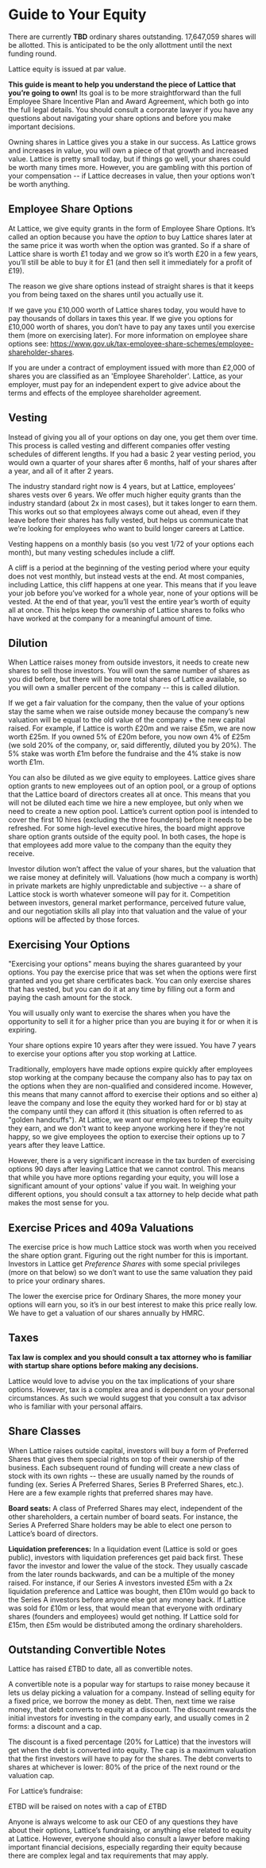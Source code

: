 # Guide to Your Equity

There are currently **TBD** ordinary shares outstanding. 17,647,059 shares will be allotted. This is anticipated to be the only allottment until the next funding round. 

Lattice equity is issued at par value. 

**This guide is meant to help you understand the piece of Lattice that you’re going to own!** Its goal is to be more straightforward than the full Employee Share Incentive Plan and Award Agreement, which both go into the full legal details. You should consult a corporate lawyer if you have any questions about navigating your share options and before you make important decisions.

Owning shares in Lattice gives you a stake in our success. As Lattice grows and increases in value, you will own a piece of that growth and increased value. Lattice is pretty small today, but if things go well, your shares could be worth many times more. However, you are gambling with this portion of your compensation -- if Lattice decreases in value, then your options won’t be worth anything.

## Employee Share Options

At Lattice, we give equity grants in the form of Employee Share Options. It’s called an option because you have the *option* to buy Lattice shares later at the same price it was worth when the option was granted. So if a share of Lattice share is worth £1 today and we grow so it’s worth £20 in a few years, you’ll still be able to buy it for £1 (and then sell it immediately for a profit of £19).

The reason we give share options instead of straight shares is that it keeps you from being taxed on the shares until you actually use it.

If we gave you £10,000 worth of Lattice shares today, you would have to pay thousands of dollars in taxes this year. If we give you options for £10,000 worth of shares, you don’t have to pay any taxes until you exercise them (more on exercising later). For more information on employee share options see: https://www.gov.uk/tax-employee-share-schemes/employee-shareholder-shares. 

If you are under a contract of employment issued with more than £2,000 of shares you are classified as an 'Employee Shareholder'. Lattice, as your employer, must pay for an independent expert to give advice about the terms and effects of the employee shareholder agreement.

## Vesting

Instead of giving you all of your options on day one, you get them over time. This process is called vesting and different companies offer vesting schedules of different lengths. If you had a basic 2 year vesting period, you would own a quarter of your shares after 6 months, half of your shares after a year, and all of it after 2 years.

The industry standard right now is 4 years, but at Lattice, employees’ shares vests over 6 years. We offer much higher equity grants than the industry standard (about 2x in most cases), but it takes longer to earn them. This works out so that employees always come out ahead, even if they leave before their shares has fully vested, but helps us communicate that we’re looking for employees who want to build longer careers at Lattice.

Vesting happens on a monthly basis (so you vest 1/72 of your options each month), but many vesting schedules include a cliff.

A cliff is a period at the beginning of the vesting period where your equity does not vest monthly, but instead vests at the end. At most companies, including Lattice, this cliff happens at one year. This means that if you leave your job before you’ve worked for a whole year, none of your options will be vested. At the end of that year, you’ll vest the entire year’s worth of equity all at once. This helps keep the ownership of Lattice shares to folks who have worked at the company for a meaningful amount of time.

## Dilution

When Lattice raises money from outside investors, it needs to create new shares to sell those investors. You will own the same number of shares as you did before, but there will be more total shares of Lattice available, so you will own a smaller percent of the company -- this is called dilution.

If we get a fair valuation for the company, then the value of your options stay the same when we raise outside money because the company’s new valuation will be equal to the old value of the company + the new capital raised. For example, if Lattice is worth £20m and we raise £5m, we are now worth £25m. If you owned 5% of £20m before, you now own 4% of £25m (we sold 20% of the company, or, said differently, diluted you by 20%). The 5% stake was worth £1m before the fundraise and the 4% stake is now worth £1m.

You can also be diluted as we give equity to employees. Lattice gives share option grants to new employees out of an option pool, or a group of options that the Lattice board of directors creates all at once. This means that you will not be diluted each time we hire a new employee, but only when we need to create a new option pool. Lattice’s current option pool is intended to cover the first 10 hires (excluding the three founders) before it needs to be refreshed. For some high-level executive hires, the board might approve share option grants outside of the equity pool. In both cases, the hope is that employees add more value to the company than the equity they receive.

Investor dilution won’t affect the value of your shares, but the valuation that we raise money at definitely will. Valuations (how much a company is worth) in private markets are highly unpredictable and subjective -- a share of Lattice stock is worth whatever someone will pay for it. Competition between investors, general market performance, perceived future value, and our negotiation skills all play into that valuation and the value of your options will be affected by those forces.

## Exercising Your Options

"Exercising your options" means buying the shares guaranteed by your options. You pay the exercise price that was set when the options were first granted and you get share certificates back. You can only exercise shares that has vested, but you can do it at any time by filling out a form and paying the cash amount for the stock.

You will usually only want to exercise the shares when you have the opportunity to sell it for a higher price than you are buying it for or when it is expiring.

Your share options expire 10 years after they were issued. You have 7 years to exercise your options after you stop working at Lattice.

Traditionally, employers have made options expire quickly after employees stop working at the company because the company also has to pay tax on the options when they are non-qualified and considered income. However, this means that many cannot afford to exercise their options and so either a) leave the company and lose the equity they worked hard for or b) stay at the company until they can afford it (this situation is often referred to as "golden handcuffs"). At Lattice, we want our employees to keep the equity they earn, and we don't want to keep anyone working here if they're not happy, so we give employees the option to exercise their options up to 7 years after they leave Lattice.

However, there is a very significant increase in the tax burden of exercising options 90 days after leaving Lattice that we cannot control. This means that while you have more options regarding your equity, you will lose a significant amount of your options' value if you wait. In weighing your different options, you should consult a tax attorney to help decide what path makes the most sense for you.

## Exercise Prices and 409a Valuations

The exercise price is how much Lattice stock was worth when you received the share option grant. Figuring out the right number for this is important. Investors in Lattice get *Preference Shares* with some special privileges (more on that below) so we don’t want to use the same valuation they paid to price your ordinary shares.

The lower the exercise price for Ordinary Shares, the more money your options will earn you, so it’s in our best interest to make this price really low. We have to get a valuation of our shares annually by HMRC. 

## Taxes

**Tax law is complex and you should consult a tax attorney who is familiar with startup share options before making any decisions.**

Lattice would love to advise you on the tax implications of your share options. However, tax is a complex area and is dependent on your personal circumstances. As such we would suggest that you consult a tax advisor who is familiar with your personal affairs. 

## Share Classes

When Lattice raises outside capital, investors will buy a form of Preferred Shares that gives them special rights on top of their ownership of the business. Each subsequent round of funding will create a new class of stock with its own rights -- these are usually named by the rounds of funding (ex. Series A Preferred Shares, Series B Preferred Shares, etc.). Here are a few example rights that preferred shares may have.

**Board seats:** A class of Preferred Shares may elect, independent of the other shareholders, a certain number of board seats. For instance, the Series A Preferred Share holders may be able to elect one person to Lattice’s board of directors.

**Liquidation preferences:** In a liquidation event (Lattice is sold or goes public), investors with liquidation preferences get paid back first. These favor the investor and lower the value of the stock. They usually cascade from the later rounds backwards, and can be a multiple of the money raised. For instance, if our Series A investors invested £5m with a 2x liquidation preference and Lattice was bought, then £10m would go back to the Series A investors before anyone else got any money back. If Lattice was sold for £10m or less, that would mean that everyone with ordinary shares (founders and employees) would get nothing. If Lattice sold for £15m, then £5m would be distributed among the ordinary shareholders.

## Outstanding Convertible Notes

Lattice has raised £TBD to date, all as convertible notes.

A convertible note is a popular way for startups to raise money because it lets us delay picking a valuation for a company. Instead of selling equity for a fixed price, we borrow the money as debt. Then, next time we raise money, that debt converts to equity at a discount. The discount rewards the initial investors for investing in the company early, and usually comes in 2 forms: a discount and a cap.

The discount is a fixed percentage (20% for Lattice) that the investors will get when the debt is converted into equity. The cap is a maximum valuation that the first investors will have to pay for the shares.  The debt converts to shares at whichever is lower: 80% of the price of the next round or the valuation cap.

For Lattice’s fundraise:

£TBD will be raised on notes with a cap of £TBD

Anyone is always welcome to ask our CEO of any questions they have about their options, Lattice’s fundraising, or anything else related to equity at Lattice. However, everyone should also consult a lawyer before making important financial decisions, especially regarding their equity because there are complex legal and tax requirements that may apply.
